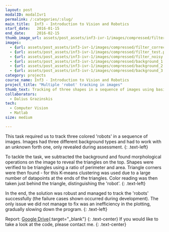 ```yaml
---
layout: post
modalID: modalIvr1
permalink: /:categories/:slug/
main_title:  Inf3 - Introduction to Vision and Robotics
start_date:   2016-01-15
end_date:     2016-02-15
thumb_image_url: assets/post_assets/inf3-ivr-1/images/compressed/filter_noisy.png
images:
  - {url: assets/post_assets/inf3-ivr-1/images/compressed/filter_correct.png, caption: "Perfectly detected and classified 'robots'. The triangles are not noisy at all, corners are detected perfectly and 'robots' are each assigned a unique color value, most likely matching with the actual color of the 'robot'.", id: filter_correct}
  - {url: assets/post_assets/inf3-ivr-1/images/compressed/filter_test.png, caption: "Insufficiently detailed detection. Either color detection thresholds are not fine enough, or dilation is too strong.", id: filter_test}
  - {url: assets/post_assets/inf3-ivr-1/images/compressed/filter_noisy.png, caption: "Due to noise, incomplete triangles are formed, preventing corner detection. Therefore, these shapes cannot be classified as 'robots'. Furthermore, noise below the 'robot' is visible, hinting the lack of erosion. A difficult situation as the two upper triangles are too eroded.", id: filter_noisy}
  - {url: assets/post_assets/inf3-ivr-1/images/compressed/background_1.png, caption: "The three 'robots' on the first background. You can see that our methods were successful in plotting their motion path.", id: background_1}
  - {url: assets/post_assets/inf3-ivr-1/images/compressed/background_2.png, caption: "The three 'robots' on the second background. You can see that our methods were successful in plotting their motion path.", id: background_2}
  - {url: assets/post_assets/inf3-ivr-1/images/compressed/background_3.png, caption: "The three 'robots' on the third, the most difficult, background. You can see the blue 'robot' misclassified as red and the green one having his direction incorrect. The red 'robot' is not recognized at all.", id: background_3}
category: projects
course_name: Inf3 - Introduction to Vision and Robotics
project_title: "Multiple 'robot' tracking in images"
thumb_text: Tracking of three shapes in a sequence of images using basic shape and color recognition techniques
collaborators:
  - Dalius Grazinskis
tech:
  - Computer Vision
  - Matlab
size: medium

---
```


<div class="post-content-markdown">

This task required us to track three colored 'robots' in a sequence of images. Images had three different background types and had to work with an unknown forth one, only revealed during assessment.
{: .text-left}

To tackle the task, we subtracted the background and found morphological operations on the image to reveal the triangles on the top. Shapes were verified to be triangles using a ratio of perimeter and area. Triangle corners were then found - for this K-means clustering was used due to a large number of datapoints at the ends of the triangles. Color reading was then taken just behind the triangle, distinguishing the 'robot'.
{: .text-left}

In the end, the solution was robust and managed to track the 'robots' successfully (the failure cases shown occurred during development). The only issue we did not manage to fix was an inefficiency in the plotting, gradually slowing down the program.
{: .text-left}

Report: [Google Drive](https://drive.google.com/open?id=1wYzYK88y1drcs3xgZwLJoZGRkNKFC8VH){:target="_blank"}
{: .text-center}
If you would like to take a look at the code, please contact me.
{: .text-center}

</div>
